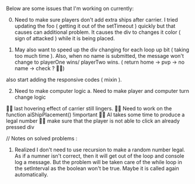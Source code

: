 Below are some issues that I'm working on currently:


0. Need to make sure players don't add extra ships after carrier. I tried updating the foo ( getting it       out of the setTimeout ) quickly but that causes can additional problem. It causes the div to changes it color ( sign of attacked ) while it is being placed. 


1. May also want to speed up the div changing for each loop up bit ( taking too much time ). Also, when no name
is submitted, the message won't change to playerOne wins/ playerTwo wins. ( return home -> pvp -> no name -> check ? 🤷‍♂️) 

also start adding the responsive codes ( mixin ).


2. Need to make computer logic
   a. Need to make player and computer turn change logic



🤷‍♂️ last hovering effect of carrier still lingers.
🤷‍♂️ Need to work on the function aiShipPlacement() !important
🤷‍♂️ AI takes some time to produce a legal number 
🤷‍♂️ make sure that the player is not able to click an already pressed div




// Notes on solved problems :
1. Realized I don't need to use recursion to make a random number legal. As if a numner isn't correct, then 
   it will get out of the loop and console log a message. But the problem will be taken care of the while 
   loop in the setInterval as the boolean won't be true. Maybe it is called again automatically.